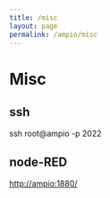 ```yaml
---
title: /misc
layout: page
permalink: /ampio/misc
---
```


# Misc

## ssh
ssh root@ampio -p 2022

## node-RED
[http://ampio:1880/][1]

[1]: <http://ampio:1880/> "node-red"